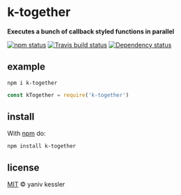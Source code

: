# k-together

**Executes a bunch of callback styled functions in parallel**

[![npm status](http://img.shields.io/npm/v/k-together.svg?style=flat-square)](https://www.npmjs.org/package/k-together) [![Travis build status](https://img.shields.io/travis/kessler/node-k-together.svg?style=flat-square&label=travis)](http://travis-ci.org/kessler/node-k-together) [![Dependency status](https://img.shields.io/david/kessler/node-k-together.svg?style=flat-square)](https://david-dm.org/kessler/node-k-together)

## example

`npm i k-together`

```js
const kTogether = require('k-together')
```

## install

With [npm](https://npmjs.org) do:

```
npm install k-together
```

## license

[MIT](http://opensource.org/licenses/MIT) © yaniv kessler
